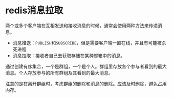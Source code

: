# redis消息拉取

两个或多个客户端在互相发送和接收消息的时候，通常会使用两种方法来传递消息。

- 消息推送：`PUBLISH`和`SUBSCRIBE`，但是需要客户端一直在线，并且有可能被杀死进程
- 消息拉取：接收者自己去获取存储在某种邮箱中的消息。

通过创建有序集合，一个是群组，一个是个人。群组里存放各个参与者看到的最大消息。个人存放参与的所有群组及其看到的最大消息。

注意的是在离开群组时，考虑群组的删除和消息的删除。应该及时删除，避免占用内存。

